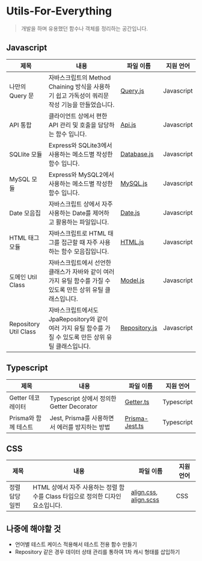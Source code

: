 # Utils-For-Everything

> 개발을 하며 유용했던 함수나 객체를 정리하는 공간입니다.

## Javascript

| 제목                  | 내용                                                                                                           | 파일 이름                                                                                                 | 지원 언어  |
| --------------------- | -------------------------------------------------------------------------------------------------------------- | --------------------------------------------------------------------------------------------------------- | ---------- |
| 나만의 Query 문       | 자바스크립트의 Method Chaining 방식을 사용하기 쉽고 가독성이 쿼리문 작성 기능을 만들었습니다.                  | [Query.js](https://github.com/Pure-Sprinter/Utils-For-Everything/blob/main/javascript/Query.js)           | Javascript |
| API 통합              | 클라이언트 상에서 편한 API 관리 및 호출을 담당하는 함수 입니다.                                                | [Api.js](https://github.com/Pure-Sprinter/Utils-For-Everything/blob/main/javascript/Api.js)               | Javascript |
| SQLlite 모듈          | Express와 SQLite3에서 사용하는 메소드별 작성한 함수 입니다.                                                    | [Database.js](https://github.com/Pure-Sprinter/Utils-For-Everything/blob/main/javascript/Database.js)     | Javascript |
| MySQL 모듈            | Express와 MySQL2에서 사용하는 메소드별 작성한 함수 입니다.                                                     | [MySQL.js](https://github.com/Pure-Sprinter/Utils-For-Everything/blob/main/javascript/MySQL.js)           | Javascript |
| Date 모음집           | 자바스크립트 상에서 자주 사용하는 Date를 제어하고 활용하는 파일입니다.                                         | [Date.js](https://github.com/Pure-Sprinter/Utils-For-Everything/blob/main/javascript/Date.js)             | Javascript |
| HTML 태그 모듈        | 자바스크립트로 HTML 태그를 접근할 때 자주 사용하는 함수 모음집입니다.                                          | [HTML.js](https://github.com/Pure-Sprinter/Utils-For-Everything/blob/main/javascript/HTML.js)             | Javascript |
| 도메인 Util Class     | 자바스크립트에서 선언한 클래스가 자바와 같이 여러 가지 유틸 함수를 가질 수 있도록 만든 상위 유틸 클래스입니다. | [Model.js](https://github.com/Pure-Sprinter/Utils-For-Everything/blob/main/javascript/Model.js)           | Javascript |
| Repository Util Class | 자바스크립트에서도 JpaRepository와 같이 여러 가지 유틸 함수를 가질 수 있도록 만든 상위 유틸 클래스입니다.      | [Repository.js](https://github.com/Pure-Sprinter/Utils-For-Everything/blob/main/javascript/Repository.js) | Javascript |

## Typescript

| 제목                 | 내용                                           | 파일 이름          | 지원 언어  |
| -------------------- | ---------------------------------------------- | ------------------ | ---------- |
| Getter 데코레이터    | Typescript 상에서 정의한 Getter Decorator      | [Getter.ts](https://github.com/Pure-Sprinter/Utils-For-Everything/blob/main/typescript/Getter.ts)      | Typescript |
| Prisma와 함께 테스트 | Jest, Prisma를 사용하면서 에러를 방지하는 방법 | [Prisma-Jest.ts]() | Typescript |

## CSS

| 제목           | 내용                                                                           | 파일 이름                                                                                                                                                                                | 지원 언어 |
| -------------- | ------------------------------------------------------------------------------ | ---------------------------------------------------------------------------------------------------------------------------------------------------------------------------------------- | --------- |
| 정렬 담당 일찐 | HTML 상에서 자주 사용하는 정렬 함수를 Class 타입으로 정의한 디자인 요소입니다. | [align.css](https://github.com/Pure-Sprinter/Utils-For-Everything/blob/main/css/align.css), [align.scss](https://github.com/Pure-Sprinter/Utils-For-Everything/blob/main/css/align.scss) | CSS       |

## 나중에 해야할 것

- 언어별 테스트 케이스 적용해서 테스트 전용 함수 만들기
- Repository 같은 경우 데이터 상태 관리를 통하여 1차 캐시 형태를 삽입하기
